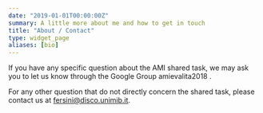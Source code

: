 ```yaml
---
date: "2019-01-01T00:00:00Z"
summary: A little more about me and how to get in touch
title: "About / Contact"
type: widget_page
aliases: [bio]
---
```




If you have any specific question about the AMI shared task, we may ask you to let us know through the Google Group amievalita2018 .

For any other question that do not directly concern the shared task, please contact us at fersini@disco.unimib.it.
